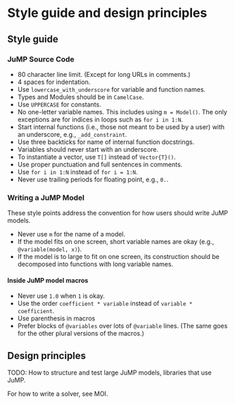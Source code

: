 Style guide and design principles
=================================

Style guide
-----------

### JuMP Source Code

 - 80 character line limit. (Except for long URLs in comments.)
 - 4 spaces for indentation.
- Use `lowercase_with_underscore` for variable and function names.
- Types and Modules should be in `CamelCase`.
- Use `UPPERCASE` for constants.
 - No one-letter variable names. This includes using `m = Model()`. The only
exceptions are for indices in loops such as `for i in 1:N`.
 - Start internal functions (i.e., those not meant to be used by a user) with an
 underscore, e.g., `_add_constraint`.
 - Use three backticks for name of internal function docstrings.
 - Variables should never start with an underscore.
 - To instantiate a vector, use `T[]` instead of `Vector{T}()`.
 - Use proper punctuation and full sentences in comments.
 - Use `for i in 1:N` instead of `for i = 1:N`.
 - Never use trailing periods for floating point, e.g., `0.`.

### Writing a JuMP Model

These style points address the convention for how users should write JuMP
models.

 - Never use `m` for the name of a model.
 - If the model fits on one screen, short variable names are okay (e.g.,
`@variable(model, x)`).
 - If the model is to large to fit on one screen, its construction should be
 decomposed into functions with long variable names.

#### Inside JuMP model macros

 - Never use `1.0` when `1` is okay.
 - Use the order `coefficient * variable` instead of `variable * coefficient`.
 - Use parenthesis in macros
 - Prefer blocks of `@variables` over lots of `@variable` lines. (The same goes
for the other plural versions of the macros.)


Design principles
-----------------

TODO: How to structure and test large JuMP models, libraries that use JuMP.

For how to write a solver, see MOI.
